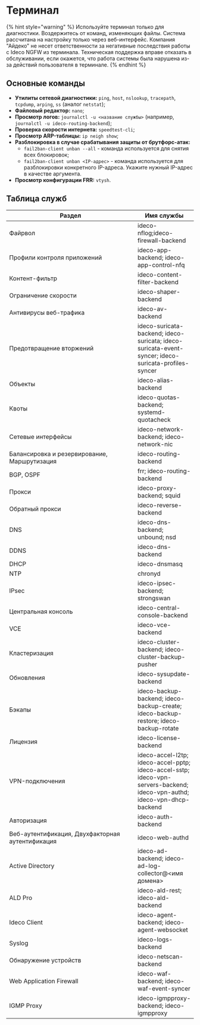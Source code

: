 # Терминал

{% hint style="warning" %}
Используйте терминал только для диагностики. Воздержитесь от команд, изменяющих файлы. Система рассчитана на настройку только через веб-интерфейс. Компания "Айдеко" не несет ответственности за негативные последствия работы с Ideco NGFW из терминала. Техническая поддержка вправе отказать в обслуживании, если окажется, что работа системы была нарушена из-за действий пользователя в терминале.
{% endhint %}

## Основные команды

* **Утилиты сетевой диагностики:** `ping`, `host`, `nslookup`, `tracepath`, `tcpdump`, `arping`, `ss` (аналог `netstat`);
* **Файловый редактор:** `nano`;
* **Просмотр логов:** `journalctl -u <название службы>` (например, `journalctl -u ideco-routing-backend`);
* **Проверка скорости интернета:** `speedtest-cli`;
* **Просмотр ARP-таблицы:** `ip neigh show`;
* **Разблокировка в случае срабатывания защиты от брутфорс-атак:**
  * `fail2ban-client unban --all` - команда используется для снятия всех блокировок;
  * `fail2ban-client unban <IP-адрес>` - команда используется для разблокировки конкретного IP-адреса. Укажите нужный IP-адрес в качестве аргумента.
* **Просмотр конфигурации FRR:** `vtysh`.

## Таблица служб

<table><thead><tr><th width="329">Раздел</th><th>Имя службы</th></tr></thead><tbody><tr><td>Файрвол</td><td>ideco-nflog;ideco-firewall-backend</td></tr><tr><td>Профили контроля приложений</td><td>ideco-app-backend; ideco-app-control-nfq</td></tr><tr><td>Контент-фильтр</td><td>ideco-content-filter-backend</td></tr><tr><td>Ограничение скорости</td><td>ideco-shaper-backend</td></tr><tr><td>Антивирусы веб-трафика</td><td>ideco-av-backend</td></tr><tr><td>Предотвращение вторжений</td><td>ideco-suricata-backend; ideco-suricata; ideco-suricata-event-syncer; ideco-suricata-profiles-syncer</td></tr><tr><td>Объекты</td><td>ideco-alias-backend</td></tr><tr><td>Квоты</td><td>ideco-quotas-backend; systemd-quotacheck</td></tr><tr><td>Сетевые интерфейсы</td><td>ideco-network-backend; ideco-network-nic</td></tr><tr><td>Балансировка и резервирование, Маршрутизация</td><td>ideco-routing-backend</td></tr><tr><td>BGP, OSPF</td><td>frr; ideco-routing-backend</td></tr><tr><td>Прокси</td><td>ideco-proxy-backend; squid</td></tr><tr><td>Обратный прокси</td><td>ideco-reverse-backend</td></tr><tr><td>DNS</td><td>ideco-dns-backend; unbound; nsd</td></tr><tr><td>DDNS</td><td>ideco-dns-backend</td></tr><tr><td>DHCP</td><td>ideco-dnsmasq</td></tr><tr><td>NTP</td><td>chronyd</td></tr><tr><td>IPsec</td><td>ideco-ipsec-backend; strongswan</td></tr><tr><td>Центральная консоль</td><td>ideco-central-console-backend</td></tr><tr><td>VCE</td><td>ideco-vce-backend</td></tr><tr><td>Кластеризация</td><td>ideco-cluster-backend; ideco-cluster-backup-pusher</td></tr><tr><td>Обновления</td><td>ideco-sysupdate-backend</td></tr><tr><td>Бэкапы</td><td>ideco-backup-backend; ideco-backup-create; ideco-backup-restore; ideco-backup-rotate</td></tr><tr><td>Лицензия</td><td>ideco-license-backend</td></tr><tr><td>VPN-подключения</td><td>ideco-accel-l2tp; ideco-accel-pptp; ideco-accel-sstp; ideco-vpn-servers-backend; ideco-vpn-authd; ideco-vpn-dhcp-backend</td></tr><tr><td>Авторизация</td><td>ideco-auth-backend</td></tr><tr><td>Веб-аутентификация, Двухфакторная аутентификация</td><td>ideco-web-authd</td></tr><tr><td>Active Directory</td><td>ideco-ad-backend; ideco-ad-log-collector@&#x3C;имя домена></td></tr><tr><td>ALD Pro</td><td>ideco-ald-rest; ideco-ald-backend</td></tr><tr><td>Ideco Client</td><td>ideco-agent-backend; ideco-agent-websocket</td></tr><tr><td>Syslog</td><td>ideco-logs-backend</td></tr><tr><td>Обнаружение устройств</td><td>ideco-netscan-backend</td></tr><tr><td>Web Application Firewall</td><td>ideco-waf-backend; ideco-waf-event-syncer</td></tr><tr><td>IGMP Proxy</td><td>ideco-igmpproxy-backend; ideco-igmpproxy</td></tr></tbody></table>
